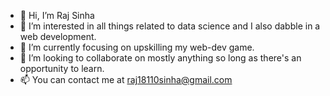 - 👋 Hi, I’m Raj Sinha
- 👀 I’m interested in all things related to data science and I also dabble in a web development.
- 🌱 I’m currently focusing on upskilling my web-dev game.
- 💞️ I’m looking to collaborate on mostly anything so long as there's an opportunity to learn.
- 📫 You can contact me at raj18110sinha@gmail.com

<!---
Raj-Sinha1/Raj-Sinha1 is a ✨ special ✨ repository because its `README.md` (this file) appears on your GitHub profile.
You can click the Preview link to take a look at your changes.
--->

